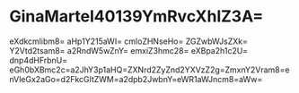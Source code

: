 # GinaMartel40139YmRvcXhlZ3A=
eXdkcmlibm8=
aHp1Y215aWI=
cmloZHNseHo=
ZGZwbWJsZXk=
Y2Vtd2tsam8=
a2RndW5wZnY=
emxiZ3hmc28=
eXBpa2h1c2U=
dnp4dHFrbnU=
eGh0bXBmc2c=a2JhY3p1aHQ=ZXNrd2ZyZnd2YXVzZ2g=ZmxnY2Vram8=enVleGx2aGo=d2FkcGltZWM=a2dpb2JwbnY=eWR1aWJncm8=aWw=
